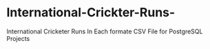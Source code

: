 # International-Crickter-Runs-
International Cricketer Runs In Each formate CSV File for PostgreSQL Projects 

